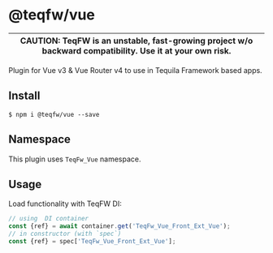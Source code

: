 # @teqfw/vue

|CAUTION: TeqFW is an unstable, fast-growing project w/o backward compatibility. Use it at your own risk.|
|---|

Plugin for Vue v3 & Vue Router v4 to use in Tequila Framework based apps.

## Install

```shell
$ npm i @teqfw/vue --save 
```

## Namespace

This plugin uses `TeqFw_Vue` namespace.

## Usage

Load functionality with TeqFW DI:

```javascript
// using  DI container
const {ref} = await container.get('TeqFw_Vue_Front_Ext_Vue');
// in constructor (with `spec`)
const {ref} = spec['TeqFw_Vue_Front_Ext_Vue'];
```

